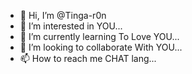 - 👋 Hi, I’m @Tinga-r0n
- 👀 I’m interested in YOU...
- 🌱 I’m currently learning To Love YOU...
- 💞️ I’m looking to collaborate With YOU...
- 📫 How to reach me CHAT lang...

<!---
Tinga-r0n/Tinga-r0n is a ✨ special ✨ repository because its `README.md` (this file) appears on your GitHub profile.
You can click the Preview link to take a look at your changes.
--->
